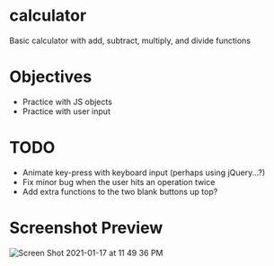 # calculator
Basic calculator with add, subtract, multiply, and divide functions

# Objectives
- Practice with JS objects
- Practice with user input

# TODO
- Animate key-press with keyboard input (perhaps using jQuery...?)
- Fix minor bug when the user hits an operation twice
- Add extra functions to the two blank buttons up top?

# Screenshot Preview

![Screen Shot 2021-01-17 at 11 49 36 PM](https://user-images.githubusercontent.com/68863515/104886605-e2915b80-591e-11eb-900b-80904754c2df.jpg)
